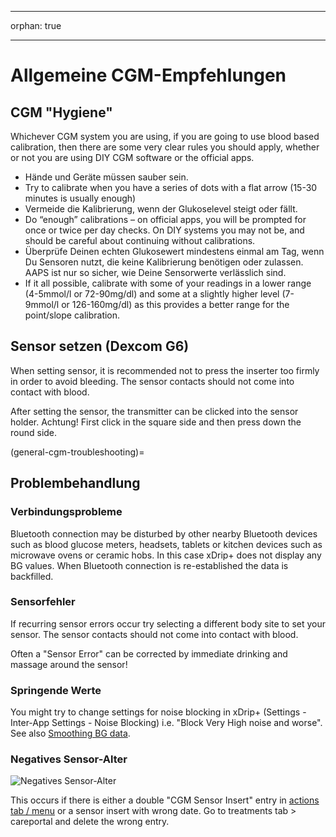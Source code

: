 - - -
orphan: true
- - -

# Allgemeine CGM-Empfehlungen

## CGM "Hygiene"

Whichever CGM system you are using, if you are going to use blood based calibration, then there are some very clear rules you should apply, whether or not you are using DIY CGM software or the official apps.

-   Hände und Geräte müssen sauber sein.
-   Try to calibrate when you have a series of dots with a flat arrow (15-30 minutes is usually enough)
-   Vermeide die Kalibrierung, wenn der Glukoselevel steigt oder fällt.
-   Do “enough” calibrations – on official apps, you will be prompted for once or twice per day checks. On DIY systems you may not be, and should be careful about continuing without calibrations.
-   Überprüfe Deinen echten Glukosewert mindestens einmal am Tag, wenn Du Sensoren nutzt, die keine Kalibrierung benötigen oder zulassen. AAPS ist nur so sicher, wie Deine Sensorwerte verlässlich sind.
-   If it all possible, calibrate with some of your readings in a lower range (4-5mmol/l or 72-90mg/dl) and some at a slightly higher level (7-9mmol/l or 126-160mg/dl) as this provides a better range for the point/slope calibration.

## Sensor setzen (Dexcom G6)

When setting sensor, it is recommended not to press the inserter too firmly in order to avoid bleeding. The sensor contacts should not come into contact with blood.

After setting the sensor, the transmitter can be clicked into the sensor holder. Achtung! First click in the square side and then press down the round side.

(general-cgm-troubleshooting)=
## Problembehandlung

### Verbindungsprobleme

Bluetooth connection may be disturbed by other nearby Bluetooth devices such as blood glucose meters, headsets, tablets or kitchen devices such as microwave ovens or ceramic hobs. In this case xDrip+ does not display any BG values. When Bluetooth connection is re-established the data is backfilled.

### Sensorfehler

If recurring sensor errors occur try selecting a different body site to set your sensor. The sensor contacts should not come into contact with blood.

Often a "Sensor Error" can be corrected by immediate drinking and massage around the sensor!

### Springende Werte

You might try to change settings for noise blocking in xDrip+ (Settings - Inter-App Settings - Noise Blocking) i.e. "Block Very High noise and worse". See also [Smoothing BG data](../CompatibleCgms/SmoothingBloodGlucoseData.md).

### Negatives Sensor-Alter

![Negatives Sensor-Alter](../images/Troubleshooting_SensorAge.png)

This occurs if there is either a double "CGM Sensor Insert" entry in [actions tab / menu](#screens-action-tab) or a sensor insert with wrong date. Go to treatments tab \> careportal and delete the wrong entry.

